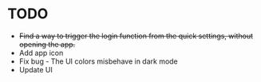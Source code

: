 # TODO

 - ~~Find a way to trigger the login function from the quick settings, without opening the app.~~
 - Add app icon
 - Fix bug - The UI colors misbehave in dark mode
 - Update UI

